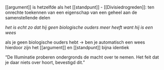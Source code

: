 [[argument]] is hetzelfde als het [[standpunt]] - [[Divisiedrogreden]]: ten onrechte toekennen van een eigenschap van een geheel aan de samenstellende delen 

*het is echt zo dat hij geen biologische ouders meer heeft want hij is een wees*

als je geen biologische ouders hebt -> ben je automatisch een wees
hierdoor zijn het [[argument]] en [[standpunt]] bijna identiek

“De Illuminatie proberen ondergronds de macht over te nemen. Het feit dat je daar niets over hoort, bevestigd dit.”